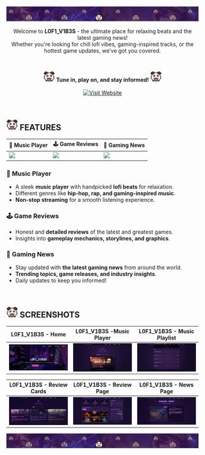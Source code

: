 ![](img/banner.PNG)


<p align="center">
Welcome to <b>L0F1_V1B3S</b> - the ultimate place for relaxing beats and the latest gaming news! <br>
Whether you're looking for chill lofi vibes, gaming-inspired tracks, or the hottest game updates, we’ve got you covered. 
</p>

<br>

<p align="center">
  <b><img src="gif/poro.gif" width="30">  Tune in, play on, and stay informed! <img src="gif/poro.gif" width="30"> </b><br><br>
  <a href="https://belinda-hagen.github.io/LoFi-Vibes/" target="_blank">
    <img src="https://img.shields.io/badge/Visit-Website-purple?style=for-the-badge" alt="Visit Website">
  </a>
</p>

<br>

## <img src="gif/poro.gif" width="30">  FEATURES  

| 🎵 Music Player      | 🕹️ Game Reviews    | 📰 Gaming News      |
|------------------------------|-----------------------------|-----------------------------|
| <img src="https://github.com/belinda-hagen/LoFi-Website/raw/main/img/feature-lofi-music.PNG" width="300px"> | <img src="https://github.com/belinda-hagen/LoFi-Website/raw/main/img/feature-game-reviews.PNG" width="300px" width="300px"> | <img src="https://github.com/belinda-hagen/LoFi-Website/raw/main/img/feature-gaming-news.PNG" width="300px"> |

### 🎵 Music Player
- A sleek **music player** with handpicked **lofi beats** for relaxation.
- Different genres like **hip-hop, rap, and gaming-inspired music**.
- **Non-stop streaming** for a smooth listening experience.

### 🕹️ Game Reviews
- Honest and **detailed reviews** of the latest and greatest games.
- Insights into **gameplay mechanics, storylines, and graphics**.

### 📰 Gaming News
- Stay updated with **the latest gaming news** from around the world.
- **Trending topics, game releases, and industry insights**.
- Daily updates to keep you informed!

<br>

## <img src="gif/poro.gif" width="30"> SCREENSHOTS 

| L0F1_V1B3S - Home        | L0F1_V1B3S -Music Player     | L0F1_V1B3S - Music Playlist      |
|------------------------------|-----------------------------|-----------------------------|
| <img src="https://github.com/belinda-hagen/L0F1_V1B3S/raw/main/img/home-screenshot.png" width="300px"> | <img src="https://github.com/belinda-hagen/L0F1_V1B3S/raw/main/img/music-page.png" width="300px" width="300px"> | <img src="https://github.com/belinda-hagen/L0F1_V1B3S/raw/main/img/music-playlist.png" width="300px"> |

| L0F1_V1B3S - Review Cards     | L0F1_V1B3S - Review Page    |L0F1_V1B3S - News Page      |
|-----------------------------|-----------------------------|----------------------------|
| <img src="https://github.com/belinda-hagen/L0F1_V1B3S/raw/main/img/review-card-page.png" width="300px">| <img src="https://github.com/belinda-hagen/L0F1_V1B3S/raw/main/img/review-page.png" width="300px"> | <img src="https://github.com/belinda-hagen/L0F1_V1B3S/raw/main/img/news-page.png" width="300px"> |


![](img/banner.PNG)


    
